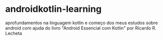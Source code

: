 # androidkotlin-learning
aprofundamentos na linguagem kotlin e começo dos meus estudos sobre android com ajuda do livro "Android Essencial com Kotlin" por Ricardo R. Lecheta
